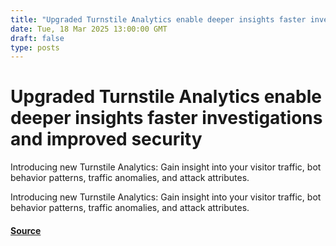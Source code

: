 ```yaml
---
title: "Upgraded Turnstile Analytics enable deeper insights faster investigations and improved security"
date: Tue, 18 Mar 2025 13:00:00 GMT
draft: false
type: posts
---
```

# Upgraded Turnstile Analytics enable deeper insights faster investigations and improved security





 Introducing new Turnstile Analytics: Gain insight into your visitor traffic, bot behavior patterns, traffic anomalies, and attack attributes. 

Introducing new Turnstile Analytics: Gain insight into your visitor traffic, bot behavior patterns, traffic anomalies, and attack attributes.

#### [Source](https://blog.cloudflare.com/upgraded-turnstile-analytics-enable-deeper-insights-faster-investigations/)

